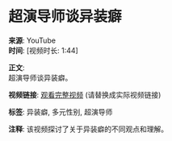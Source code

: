 # 超演导师谈异装癖

**来源**: YouTube  
**时间**: [视频时长: 1:44]

**正文**:  
超演导师谈异装癖。

**视频链接**: [观看完整视频](https://www.youtube.com/watch?v=XXXXXX) (请替换成实际视频链接)

**标签**: 异装癖, 多元性别, 超演导师

**注释**: 该视频探讨了关于异装癖的不同观点和理解。